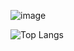![image](https://github.com/1CL0UD/1CL0UD/assets/89372431/788748ec-bc67-4e94-baa7-64e00b29159b)

![Top Langs](https://github-readme-stats.vercel.app/api/top-langs/?username=1CL0UD&size_weight=0.5&count_weight=0.5&hide=css,scss)
